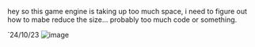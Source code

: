 hey so this game engine is taking up too much space, i need to figure out how to mabe reduce the size...
probably too much code or something.

`24/10/23
![image](https://github.com/user-attachments/assets/2289feae-a62e-4796-ab6e-0f30b15b0c00)



